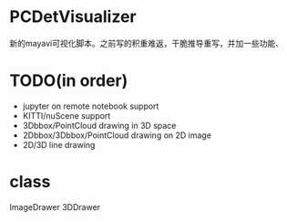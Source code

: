 # PCDetVisualizer
新的mayavi可视化脚本。之前写的积重难返，干脆推导重写，并加一些功能、

# TODO(in order)
* jupyter on remote notebook support
* KITTI/nuScene support
* 3Dbbox/PointCloud drawing in 3D space
* 2Dbbox/3Dbbox/PointCloud drawing on 2D image 
* 2D/3D line drawing

# class
ImageDrawer
3DDrawer
